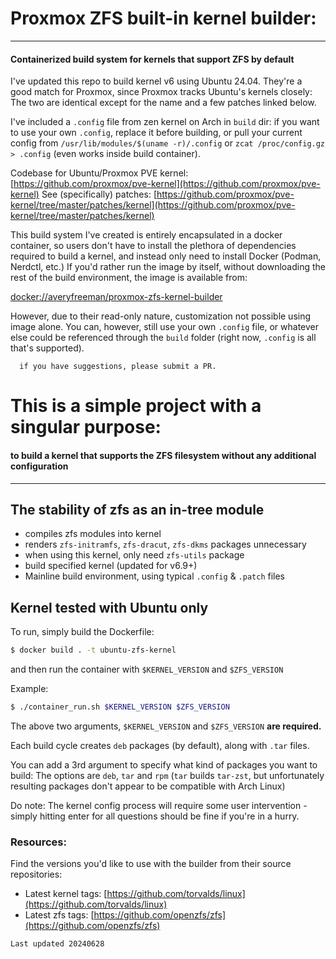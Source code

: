 # Proxmox ZFS built-in kernel builder: 
---
#### Containerized build system for kernels that support ZFS by default 

I've updated this repo to build kernel v6 using Ubuntu 24.04. They're a good match for Proxmox, since Proxmox tracks Ubuntu's kernels closely: The two are identical except for the name and a few patches linked below.

I've included a `.config` file from zen kernel on Arch in `build` dir: if you want to use your own `.config`, replace it before building, or pull your current config from `/usr/lib/modules/$(uname -r)/.config` or `zcat /proc/config.gz > .config` (even works inside build container). 

Codebase for Ubuntu/Proxmox PVE kernel: [https://github.com/proxmox/pve-kernel](https://github.com/proxmox/pve-kernel)
See (specifically) patches: [https://github.com/proxmox/pve-kernel/tree/master/patches/kernel](https://github.com/proxmox/pve-kernel/tree/master/patches/kernel) 

This build system I've created is entirely encapsulated in a docker container, so users don't have to install the plethora of dependencies required to build a kernel, and instead only need to install Docker (Podman, Nerdctl, etc.) If you'd rather run the image by itself, without downloading the rest of the build environment, the image is available from:

[docker://averyfreeman/proxmox-zfs-kernel-builder](docker://averyfreeman/proxmox-zfs-kernel-builder)

However, due to their read-only nature, customization not possible using image alone. You can, however, still use your own `.config` file, or whatever else could be referenced through the `build` folder (right now, `.config` is all that's supported).


      if you have suggestions, please submit a PR.



# This is a simple project with a singular purpose: 
#### to build a kernel that supports the ZFS filesystem without any additional configuration
---

## The stability of zfs as an in-tree module

- compiles zfs modules into kernel
- renders `zfs-initramfs`, `zfs-dracut`, `zfs-dkms` packages unnecessary
- when using this kernel, only need `zfs-utils` package
- build specified kernel (updated for v6.9+)
- Mainline build environment, using typical `.config` & `.patch` files 

## Kernel tested with Ubuntu only

To run, simply build the Dockerfile:

```bash
$ docker build . -t ubuntu-zfs-kernel
```

and then run the container with `$KERNEL_VERSION` and `$ZFS_VERSION` 

Example:
```bash
$ ./container_run.sh $KERNEL_VERSION $ZFS_VERSION
```

The above two arguments, `$KERNEL_VERSION` and `$ZFS_VERSION` **are required.**

Each build cycle creates `deb` packages (by default), along with `.tar` files.

You can add a 3rd argument to specify what kind of packages you want to build:
The options are `deb`, `tar` and `rpm` (`tar` builds `tar-zst`, but unfortunately
resulting packages don't appear to be compatible with Arch Linux)

Do note: The kernel config process will require some user intervention - simply hitting enter for all questions should be fine if you're in a hurry.

### Resources:

Find the versions you'd like to use with the builder from their source repositories:

- Latest kernel tags: [https://github.com/torvalds/linux](https://github.com/torvalds/linux)
- Latest zfs tags: [https://github.com/openzfs/zfs](https://github.com/openzfs/zfs)

`Last updated 20240628`
